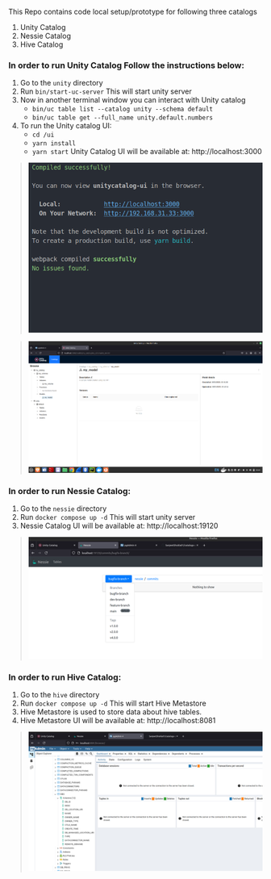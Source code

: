 This Repo contains code local setup/prototype for following three catalogs
1. Unity Catalog
2. Nessie Catalog
3. Hive Catalog


### In order to run Unity Catalog Follow the instructions below:
1. Go to the `unity` directory
2. Run `bin/start-uc-server` This will start unity server
3. Now in another terminal window you can interact with Unity catalog
    - `bin/uc table list --catalog unity --schema default`
    - `bin/uc table get --full_name unity.default.numbers`
4. To run the Unity catalog UI:
   - `cd /ui`
   - `yarn install `
   - `yarn start`
Unity Catalog UI will be available at: http://localhost:3000


> ![unity-ui-start.png](images%2Funity-ui-start.png)

> ![unity-ui.png](images%2Funity-ui.png)


### In order to run Nessie Catalog:
1. Go to the `nessie` directory
2. Run `docker compose up -d` This will start unity server
3. Nessie Catalog UI will be available at: http://localhost:19120

> ![img.png](images/nessie.png)

### In order to run Hive Catalog:
1. Go to the `hive` directory
2. Run `docker compose up -d` This will start Hive Metastore
3. Hive Metastore is used to store data about hive tables. 
3. Hive Metastore UI will be available at: http://localhost:8081

>![img.png](images/hive_pgadmin.png)